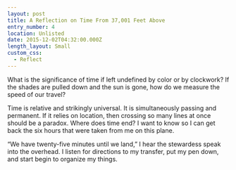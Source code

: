 ```yaml
---
layout: post
title: A Reflection on Time From 37,001 Feet Above
entry_number: 4
location: Unlisted
date: 2015-12-02T04:32:00.000Z
length_layout: Small
custom_css:
  - Reflect
---
```

What is the significance of time if left undefined by color or by clockwork? If the shades are pulled down and the sun is gone, how do we measure the speed of our travel? 

Time is relative and strikingly universal. It is simultaneously passing and permanent. If it relies on location, then crossing so many lines at once should be a paradox. Where does time end? I want to know so I can get back the six hours that were taken from me on this plane.

“We have twenty-five minutes until we land,” I hear the stewardess speak into the overhead. I listen for directions to my transfer, put my pen down, and start begin to organize my things.